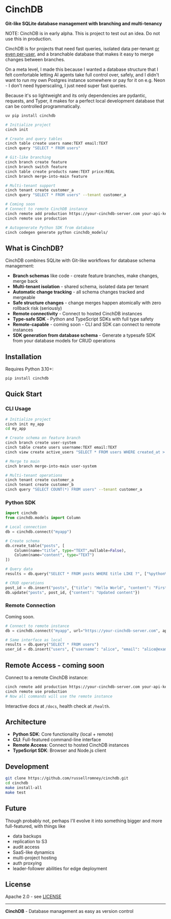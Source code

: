# CinchDB

**Git-like SQLite database management with branching and multi-tenancy**

NOTE: CinchDB is in early alpha. This is project to test out an idea. Do not use this in production.

CinchDB is for projects that need fast queries, isolated data per-tenant [or even per-user](https://turso.tech/blog/give-each-of-your-users-their-own-sqlite-database-b74445f4), and a branchable database that makes it easy to merge changes between branches.

On a meta level, I made this because I wanted a database structure that I felt comfortable letting AI agents take full control over, safely, and I didn't want to run my own Postgres instance somewhere or pay for it on e.g. Neon - I don't need hyperscaling, I just need super fast queries.

Because it's so lightweight and its only dependencies are pydantic, requests, and Typer, it makes for a perfect local development database that can be controlled programmatically.


```bash
uv pip install cinchdb

# Initialize project
cinch init 

# Create and query tables
cinch table create users name:TEXT email:TEXT
cinch query "SELECT * FROM users"

# Git-like branching
cinch branch create feature
cinch branch switch feature
cinch table create products name:TEXT price:REAL
cinch branch merge-into-main feature

# Multi-tenant support
cinch tenant create customer_a
cinch query "SELECT * FROM users" --tenant customer_a

# Coming soon 
# Connect to remote CinchDB instance
cinch remote add production https://your-cinchdb-server.com your-api-key
cinch remote use production

# Autogenerate Python SDK from database
cinch codegen generate python cinchdb_models/
```

## What is CinchDB?

CinchDB combines SQLite with Git-like workflows for database schema management:

- **Branch schemas** like code - create feature branches, make changes, merge back
- **Multi-tenant isolation** - shared schema, isolated data per tenant
- **Automatic change tracking** - all schema changes tracked and mergeable
- **Safe structure changes** - change merges happen atomically with zero rollback risk (seriously)
- **Remote connectivity** - Connect to hosted CinchDB instances
- **Type-safe SDK** - Python and TypeScript SDKs with full type safety
- **Remote-capable** - coming soon - CLI and SDK can connect to remote instances
- **SDK generation from database schema** - Generate a typesafe SDK from your database models for CRUD operations

## Installation

Requires Python 3.10+:

```bash
pip install cinchdb
```

## Quick Start

### CLI Usage

```bash
# Initialize project
cinch init my_app
cd my_app

# Create schema on feature branch
cinch branch create user-system
cinch table create users username:TEXT email:TEXT
cinch view create active_users "SELECT * FROM users WHERE created_at > datetime('now', '-30 days')"

# Merge to main
cinch branch merge-into-main user-system

# Multi-tenant operations
cinch tenant create customer_a
cinch tenant create customer_b
cinch query "SELECT COUNT(*) FROM users" --tenant customer_a
```

### Python SDK

```python
import cinchdb
from cinchdb.models import Column

# Local connection
db = cinchdb.connect("myapp")

# Create schema
db.create_table("posts", [
    Column(name="title", type="TEXT",nullable=False),
    Column(name="content", type="TEXT")
])

# Query data
results = db.query("SELECT * FROM posts WHERE title LIKE ?", ["%python%"])

# CRUD operations
post_id = db.insert("posts", {"title": "Hello World", "content": "First post"})
db.update("posts", post_id, {"content": "Updated content"})
```

### Remote Connection

Coming soon.

```python
# Connect to remote instance
db = cinchdb.connect("myapp", url="https://your-cinchdb-server.com", api_key="your-api-key")

# Same interface as local
results = db.query("SELECT * FROM users")
user_id = db.insert("users", {"username": "alice", "email": "alice@example.com"})
```

## Remote Access - coming soon 

Connect to a remote CinchDB instance:

```bash
cinch remote add production https://your-cinchdb-server.com your-api-key
cinch remote use production
# Now all commands will use the remote instance
```

Interactive docs at `/docs`, health check at `/health`.

## Architecture

- **Python SDK**: Core functionality (local + remote)
- **CLI**: Full-featured command-line interface  
- **Remote Access**: Connect to hosted CinchDB instances
- **TypeScript SDK**: Browser and Node.js client

## Development

```bash
git clone https://github.com/russellromney/cinchdb.git
cd cinchdb
make install-all
make test
```

## Future

Though probably not, perhaps I'll evolve it into something bigger and more full-featured, with things like
- data backups
- replication to S3
- audit access
- SaaS-like dynamics
- multi-project hosting
- auth proxying
- leader-follower abilities for edge deployment


## License

Apache 2.0 - see [LICENSE](LICENSE)

---

**CinchDB** - Database management as easy as version control

